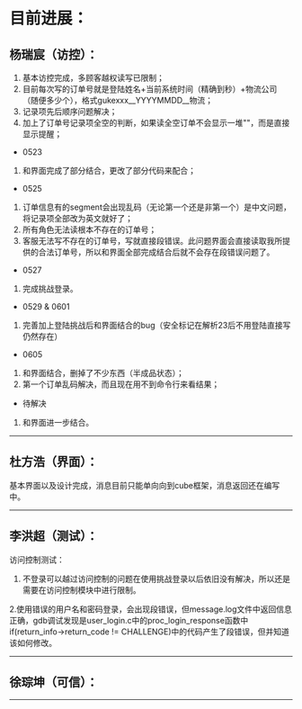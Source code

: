 目前进展：
=
杨瑞宸（访控）：
-
  1. 基本访控完成，多顾客越权读写已限制；
  2. 目前每次写的订单号就是登陆姓名+当前系统时间（精确到秒）+物流公司（随便多少个），格式gukexxx__YYYYMMDD__物流；
  3. 记录项先后顺序问题解决；
  4. 加上了订单号记录项全空的判断，如果读全空订单不会显示一堆""，而是直接显示提醒；  
  - 0523  
  1. 和界面完成了部分结合，更改了部分代码来配合；  
  - 0525  
  1. 订单信息有的segment会出现乱码（无论第一个还是非第一个）是中文问题，将记录项全部改为英文就好了；
  2. 所有角色无法读根本不存在的订单号；
  3. 客服无法写不存在的订单号，写就直接段错误。此问题界面会直接读取我所提供的合法订单号，所以和界面全部完成结合后就不会存在段错误问题了。
  - 0527  
  1. 完成挑战登录。
  - 0529 & 0601 
  1. 完善加上登陆挑战后和界面结合的bug（安全标记在解析23后不用登陆直接写仍然存在）
  - 0605
  1. 和界面结合，删掉了不少东西（半成品状态）；
  2. 第一个订单乱码解决，而且现在用不到命令行来看结果；
  - 待解决
  1. 和界面进一步结合。
  
----------------------------------------------------
杜方浩（界面）：
-
  基本界面以及设计完成，消息目前只能单向向到cube框架，消息返回还在编写中。

------------------------------------------------------------
李洪超（测试）：
-
访问控制测试：
  1. 不登录可以越过访问控制的问题在使用挑战登录以后依旧没有解决，所以还是需要在访问控制模块中进行限制。
  
  2.使用错误的用户名和密码登录，会出现段错误，但message.log文件中返回信息正确，gdb调试发现是user_login.c中的proc_login_response函数中if(return_info->return_code != CHALLENGE)中的代码产生了段错误，但并知道该如何修改。
    
----------------------------------------------------------------
徐琮坤（可信）：
-



-----------------------------------------------------------------
